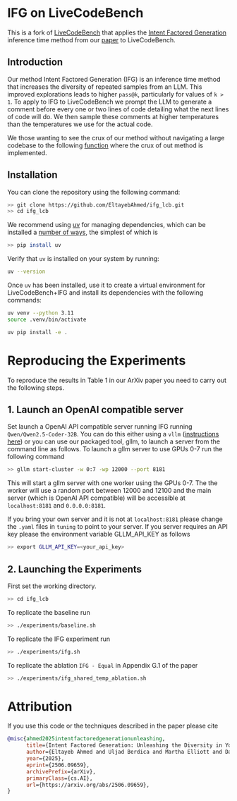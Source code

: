 # IFG on LiveCodeBench

This is a fork of [LiveCodeBench](https://github.com/LiveCodeBench/LiveCodeBench) that applies the [Intent Factored Generation](https://github.com/FLAIROx/IFG) inference time method from our [paper](https://arxiv.org/abs/2506.09659) to LiveCodeBench. 

## Introduction
Our method Intent Factored Generation (IFG) is an inference time method that increases the diversity of repeated samples from an LLM. This improved explorations leads to higher `pass@k`, particularly for values of `k > 1`. To apply to IFG to LiveCodeBench we prompt the LLM to generate a comment before every one or two lines of code detailing what the next lines of code will do. We then sample these comments at higher temperatures than the temperatures we use for the actual code.

We those wanting to see the crux of our method without navigating a large codebase to the following [function](https://github.com/EltayebAhmed/ifg_lcb/blob/69128ebcd804e7485fe54e3744f0ed032219e1a3/lcb_runner/runner/ifg_runner.py#L177) where the crux of out method is implemented.

## Installation
You can clone the repository using the following command:

```bash
>> git clone https://github.com/EltayebAhmed/ifg_lcb.git
>> cd ifg_lcb
```

We recommend using [uv](https://github.com/astral-sh/uv)
for managing dependencies, which can be installed a [number of ways](https://github.com/astral-sh/uv?tab=readme-ov-file#installation), the simplest of which is
```bash
>> pip install uv
```

Verify that `uv` is installed on your system by running:

```bash
uv --version
```

Once `uv` has been installed, use it to create a virtual environment for
LiveCodeBench+IFG and install its dependencies with the following commands:

```bash
uv venv --python 3.11
source .venv/bin/activate

uv pip install -e .
```


# Reproducing the Experiments
To reproduce the results in Table 1 in our ArXiv paper you need to carry out the following steps.

## 1. Launch an OpenAI compatible server
Set launch a OpenAI API compatible server running IFG running `Qwen/Qwen2.5-Coder-32B`.
You can do this either using a `vllm` ([instructions here](https://docs.vllm.ai/en/latest/serving/openai_compatible_server.html)) or you can use our packaged tool, gllm, to launch a server from the command line as follows.
To launch a gllm server to use GPUs 0-7 run the following command
```bash
>> gllm start-cluster -w 0:7 -wp 12000 --port 8181
```
This will start a gllm server with one worker using the GPUs 0-7. 
The  the worker will use a random port between 12000 and 12100 and the main server (which is OpenAI API compatible) will be accessible at `localhost:8181` and `0.0.0.0:8181`.

If you bring your own server and it is not at `localhost:8181` please change the `.yaml` files in `tuning` to point to your server. If you server requires an API key please the environment variable GLLM_API_KEY as follows
```bash
>> export GLLM_API_KEY=<your_api_key>
```

## 2. Launching the Experiments
First set the working directory.
```bash
>> cd ifg_lcb
```

To replicate the baseline run
```bash
>> ./experiments/baseline.sh
```
To replicate the IFG experiment run
```bash
>> ./experiments/ifg.sh
```
To replicate the ablation `IFG - Equal` in Appendix G.1 of the paper 
```bash
>> ./experiments/ifg_shared_temp_ablation.sh
```

# Attribution
If you use this code or the techniques described in the paper please cite
```bibtex
@misc{ahmed2025intentfactoredgenerationunleashing,
      title={Intent Factored Generation: Unleashing the Diversity in Your Language Model}, 
      author={Eltayeb Ahmed and Uljad Berdica and Martha Elliott and Danijela Horak and Jakob N. Foerster},
      year={2025},
      eprint={2506.09659},
      archivePrefix={arXiv},
      primaryClass={cs.AI},
      url={https://arxiv.org/abs/2506.09659}, 
}
```
